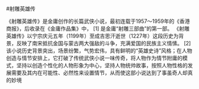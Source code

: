 #射雕英雄传

《射雕英雄传》是金庸创作的长篇武侠小说，最初连载于1957～1959年的《香港商报》，后收录在《金庸作品集》中， [1]  是金庸“射雕三部曲”的第一部。
《射雕英雄传》以宁宗庆元五年（1199年）至成吉思汗逝世（1227年）这段历史为背景，反映了南宋抵抗金国与蒙古两大强敌的斗争，充满爱国的民族主义情愫。 [2] 
该小说历史背景突出，场景纷繁，气势宏伟，具有鲜明的“英雄史诗”风格；在人物创造与情节安排上，它打破了传统武侠小说一味传奇，将人物作为情节附庸的模式，坚持以创造个性化的人物形象为中心，坚持人物统帅故事，按照人物性格的发展需要及其内在可能性、必然性来设置情节，从而使这部小说达到了事虽奇人却真的妙境
